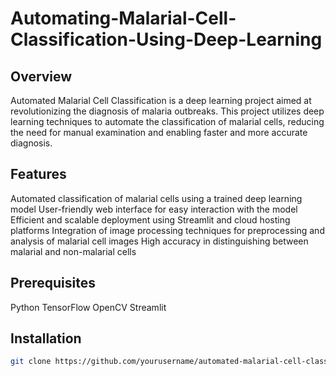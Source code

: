 # Automating-Malarial-Cell-Classification-Using-Deep-Learning

## Overview

Automated Malarial Cell Classification is a deep learning project aimed at revolutionizing the diagnosis of malaria outbreaks. This project utilizes deep learning techniques to automate the classification of malarial cells, reducing the need for manual examination and enabling faster and more accurate diagnosis.

## Features

Automated classification of malarial cells using a trained deep learning model
User-friendly web interface for easy interaction with the model
Efficient and scalable deployment using Streamlit and cloud hosting platforms
Integration of image processing techniques for preprocessing and analysis of malarial cell images
High accuracy in distinguishing between malarial and non-malarial cells

## Prerequisites

Python
TensorFlow
OpenCV
Streamlit

## Installation

```bash
git clone https://github.com/yourusername/automated-malarial-cell-classification.git
```
